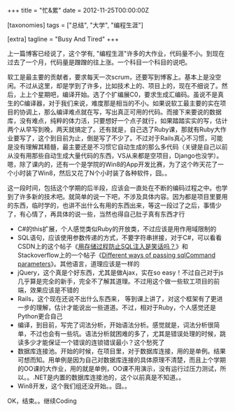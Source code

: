 +++
title = "忙&累"
date = 2012-11-25T00:00:00Z

[taxonomies]
tags = ["总结", "大学", "编程生涯"]

[extra]
tagline = "Busy And Tired"
+++

上一篇博客已经说了，这个学有, "编程生涯"许多的大作业，代码量不小。到现在过去了一个月，代码量是蹭蹭的往上涨。一个科目一个科目的说吧。

软工是最主要的贡献者，要求每天一次scrum，还要写到博客上。基本上是没空闲。不过从这里，却是学到了许多，比如技术上的、项目上的，现在不细说了。然后，上上个星期吧，编译开始。选了个扩编展C0，要求生成汇编码。虽说不是真生的C编译器，对于我们来说，难度那是相当的不小。如果说软工最主要的实在项目的协调上，那么编译难点就在写，写出真正可用的代码。而接下来要说的数据库，没有难点，纯粹的体力活，只要想好一个点子就行，如果踏踏实实的写，估计两个从早写到晚，两天就搞定了。还有就是，自己选了Ruby课，那就有Ruby大作业要写了，这个到目前为止，倒是写了不少了。不过对于Rails真心不习惯，可能是没有理解其精髓，最主要还是不习惯它自动生成的那么多代码（关键是自己以前从没有用那些自动生成大量代码的东西，VS从来都是空项目，Django也没学）。嗯，除了课内的，还有一个是学院的Win8的App开发比赛，为了这个昨天花了一个小时装了Win8，然后又花了N个小时装了各种软件，囧。。

这一段时间，包括这个学期的后半段，应该会一直处在不断的编码过程之中。也学到了许多新的技术吧。就简单的说一下吧，不涉及具体内容。因为都是项目里要用的东西，临时学的，也讲不出什么有用的东西出来，等这一段过了之后，事情少了，有心情了，再具体的说一些，当然也得自己肚子真有东西才行

* C#的this扩展，个人感觉类似Ruby的开放类，不过应该是用作用域限制的
* SQL语句，应该使用参数传递的方式，不要字符串拼接，对于C#，可以看看CSDN上的这个帖子《[用存储过程防止SQL注入是笑话吗？][]》和Stackoverflow上的一个帖子《[Different ways of passing sqlCommand parameters][]》。其他语言，道理应该是一样的
* jQuery，这个真是个好东西，尤其是做Ajax，实在so easy！不过自己对于js几乎算是完全的新手，完全不了解其道理。不过用这个做一些软工项目的前端，效果应该是不错的  
* Rails，这个现在还说不出什么东西来， 等到课上讲了，对这个框架有了更进一步的理解，估计才能说出一些道道。不过，相对于Ruby，个人感觉还是Python更合自己  
* 编译，到目前，写完了词法分析，开始语法分析。感觉就是，词法分析很简单，不过也会有一些坑。语法分析就困难的多了，尤其是错误处理的时候，跳读多少才能保证一个错误的连锁错误最小？这个愁死了
* 数据库连接池。开始的时候，在项目里，对于数据库连接，用的是单例。结果可想而知。用单例是因为自己对数据库连接的具体原理不清楚，而且上个学期的OO课的大作业，用的就是单例，OO课不用演示，没有运行过压力测试，所以。。.NET是内置的数据库连接池的，这个以前真是不知道。。
* Win8开发，这个我们组还没开始。。囧。。

OK，结束。。继续Coding

[用存储过程防止SQL注入是笑话吗？]: http://bbs.csdn.net/topics/310208302
[Different ways of passing sqlCommand parameters]:http://stackoverflow.com/questions/4624811/different-ways-of-passing-sqlcommand-parameters

